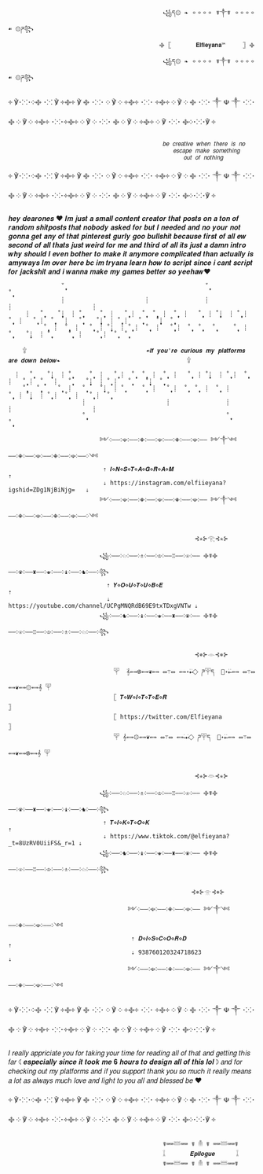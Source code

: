                                                 ꧁ད۞ ❧ 𐄙𐄙𐄙𐄙 ☤༒☤ 𐄙𐄙𐄙𐄙 ☙ ۞ཌ꧂
                                               ࿇ 𓊈       𝐄𝐥𝐟𝐢𝐞𝐲𝐚𝐧𝐚™     𓊉 ࿇ 
                                                ꧁ད۞ ❧ 𐄙𐄙𐄙𐄙 ☤༒☤ 𐄙𐄙𐄙𐄙 ☙ ۞ཌ꧂
                                           
                                           
                              
༓ ℣･⁙･༶࿇ ･⁙ ℣ ༓࿇༓ ℣ ࿇ ･⁙･ ༶ ℣ ༶ ༓࿇༓ ･⁙･ ༓࿇༓ ༶ ℣ ༶ ࿇ ･⁙･ ༒ ☫ ༒ ･⁙･ ࿇ ༶ ℣ ༶ ༓࿇༓ ･⁙･༓࿇༓ ༶ ℣ ༶ ･⁙･ ࿇ ༶ ℣ ༶ ༓࿇༓ ༶ ℣ ･⁙･ ࿇༶･⁙･℣ ༓ 
                  
                                                𝑏𝑒 𝑐𝑟𝑒𝑎𝑡𝑖𝑣𝑒 𝑤ℎ𝑒𝑛 𝑡ℎ𝑒𝑟𝑒 𝑖𝑠 𝑛𝑜
                                                   𝑒𝑠𝑐𝑎𝑝𝑒 𝑚𝑎𝑘𝑒 𝑠𝑜𝑚𝑒𝑡ℎ𝑖𝑛𝑔  
                                                      𝑜𝑢𝑡 𝑜𝑓 𝑛𝑜𝑡ℎ𝑖𝑛𝑔
                                                        
༓ ℣･⁙･༶࿇ ･⁙ ℣ ༓࿇༓ ℣ ࿇ ･⁙･ ༶ ℣ ༶ ༓࿇༓ ･⁙･ ༓࿇༓ ༶ ℣ ༶ ࿇ ･⁙･ ༒ ☫ ༒ ･⁙･ ࿇ ༶ ℣ ༶ ༓࿇༓ ･⁙･༓࿇༓ ༶ ℣ ༶ ･⁙･ ࿇ ༶ ℣ ༶ ༓࿇༓ ༶ ℣ ･⁙･ ࿇༶･⁙･℣ ༓ 
 
 
 
 𝒉𝒆𝒚 𝒅𝒆𝒂𝒓𝒐𝒏𝒆𝒔 ♥ 𝑰𝒎 𝒋𝒖𝒔𝒕 𝒂 𝒔𝒎𝒂𝒍𝒍 𝒄𝒐𝒏𝒕𝒆𝒏𝒕 𝒄𝒓𝒆𝒂𝒕𝒐𝒓 𝒕𝒉𝒂𝒕 𝒑𝒐𝒔𝒕𝒔 𝒐𝒏 𝒂 𝒕𝒐𝒏 𝒐𝒇 𝒓𝒂𝒏𝒅𝒐𝒎 𝒔𝒉𝒊𝒕𝒑𝒐𝒔𝒕𝒔 𝒕𝒉𝒂𝒕 𝒏𝒐𝒃𝒐𝒅𝒚 𝒂𝒔𝒌𝒆𝒅 𝒇𝒐𝒓 𝒃𝒖𝒕 𝑰 𝒏𝒆𝒆𝒅𝒆𝒅 𝒂𝒏𝒅 𝒏𝒐 𝒚𝒐𝒖𝒓 𝒏𝒐𝒕 𝒈𝒐𝒏𝒏𝒂 𝒈𝒆𝒕 𝒂𝒏𝒚 𝒐𝒇 𝒕𝒉𝒂𝒕 𝒑𝒊𝒏𝒕𝒆𝒓𝒆𝒔𝒕 𝒈𝒖𝒓𝒍𝒚 𝒈𝒐𝒐 𝒃𝒖𝒍𝒍𝒔𝒉𝒊𝒕 𝒃𝒆𝒄𝒂𝒖𝒔𝒆 𝒇𝒊𝒓𝒔𝒕 𝒐𝒇 𝒂𝒍𝒍 𝒆𝒘 𝒔𝒆𝒄𝒐𝒏𝒅 𝒐𝒇 𝒂𝒍𝒍 𝒕𝒉𝒂𝒕𝒔 𝒋𝒖𝒔𝒕 𝒘𝒆𝒊𝒓𝒅 𝒇𝒐𝒓 𝒎𝒆 𝒂𝒏𝒅 𝒕𝒉𝒊𝒓𝒅 𝒐𝒇 𝒂𝒍𝒍 𝒊𝒕𝒔 𝒋𝒖𝒔𝒕 𝒂 𝒅𝒂𝒎𝒏 𝒊𝒏𝒕𝒓𝒐 𝒘𝒉𝒚 𝒔𝒉𝒐𝒖𝒍𝒅 𝑰 𝒆𝒗𝒆𝒏 𝒃𝒐𝒕𝒉𝒆𝒓 𝒕𝒐 𝒎𝒂𝒌𝒆 𝒊𝒕 𝒂𝒏𝒚𝒎𝒐𝒓𝒆 𝒄𝒐𝒎𝒑𝒍𝒊𝒄𝒂𝒕𝒆𝒅 𝒕𝒉𝒂𝒏 𝒂𝒄𝒕𝒖𝒂𝒍𝒍𝒚 𝒊𝒔 𝒂𝒎𝒚𝒘𝒂𝒚𝒔 𝑰𝒎 𝒐𝒗𝒆𝒓 𝒉𝒆𝒓𝒆 𝒃𝒄 𝒊𝒎 𝒕𝒓𝒚𝒂𝒏𝒂 𝒍𝒆𝒂𝒓𝒏 𝒉𝒐𝒘 𝒕𝒐 𝒔𝒄𝒓𝒊𝒑𝒕 𝒔𝒊𝒏𝒄𝒆 𝒊 𝒄𝒂𝒏𝒕 𝒔𝒄𝒓𝒊𝒑𝒕 𝒇𝒐𝒓 𝒋𝒂𝒄𝒌𝒔𝒉𝒊𝒕 𝒂𝒏𝒅 𝒊 𝒘𝒂𝒏𝒏𝒂 𝒎𝒂𝒌𝒆 𝒎𝒚 𝒈𝒂𝒎𝒆𝒔 𝒃𝒆𝒕𝒕𝒆𝒓 𝒔𝒐 𝒚𝒆𝒆𝒉𝒂𝒘♥

                   ˚̩̥̩̥                                        ˚̩̥̩̥                                               ˚̩̥̩̥
                   ┊                       ┊                ┊                       ┊                       ┊            
         ┊   ˚̩̥̩̥    ˚̩̥̩̥┊  ┊ ˚̩̥̩̥     ˚̩̥̩̥  ┊   ˚̩̥̩̥ ┊  ˚̩̥̩̥  ˚̩̥̩̥  ┊  ˚̩̥̩̥  ┊   ˚̩̥̩̥  ┊ ˚̩̥̩̥┊  ┊ ˚̩̥̩̥ ┊  ˚̩̥̩̥  ┊   ˚̩̥̩̥ ┊  ˚̩̥̩̥   ┊   ˚̩̥̩̥    ˚̩̥̩̥┊  ┊ ˚̩̥̩̥ ┊   ˚̩̥̩̥    ˚̩̥̩̥┊  ˚̩̥̩̥    
              ˚̩̥̩̥  ┊  ˚̩̥̩̥  ┊   ˚̩̥̩̥  ┊ ˚̩̥̩̥┊  ┊ ˚̩̥̩̥ ┊  ˚̩̥̩̥  ┊   ˚̩̥̩̥ ┊  ˚̩̥̩̥  ˚̩̥̩̥   ˚̩̥̩̥     ˚̩̥̩̥  ┊     ˚̩̥̩̥    ˚̩̥̩̥┊  ┊ ˚̩̥̩̥     ˚̩̥̩̥  ┊    ˚̩̥̩̥ ┊  ˚̩̥̩̥  ˚̩̥̩̥ 
                                                                        
        𓇚                                  ☙𝑰𝒇 𝒚𝒐𝒖'𝒓𝒆 𝒄𝒖𝒓𝒊𝒐𝒖𝒔 𝒎𝒚 𝒑𝒍𝒂𝒕𝒇𝒐𝒓𝒎𝒔 𝒂𝒓𝒆 𝒅𝒐𝒘𝒏 𝒃𝒆𝒍𝒐𝒘❧                                    𓇚                            

      ┊   ˚̩̥̩̥    ˚̩̥̩̥┊  ┊ ˚̩̥̩̥     ˚̩̥̩̥  ┊   ˚̩̥̩̥ ┊  ˚̩̥̩̥  ˚̩̥̩̥  ┊  ˚̩̥̩̥  ┊   ˚̩̥̩̥  ┊ ˚̩̥̩̥┊  ┊ ˚̩̥̩̥ ┊  ˚̩̥̩̥  ┊   ˚̩̥̩̥ ┊  ˚̩̥̩̥   ┊   ˚̩̥̩̥    ˚̩̥̩̥┊  ┊ ˚̩̥̩̥ ┊   ˚̩̥̩̥    ˚̩̥̩̥┊  ˚̩̥̩̥ 
        ˚̩̥̩̥   ˚̩̥̩̥     ˚̩̥̩̥  ┊   ˚̩̥̩̥    ˚̩̥̩̥┊  ┊ ˚̩̥̩̥     ˚̩̥̩̥  ┊   ˚̩̥̩̥ ┊  ˚̩̥̩̥  ˚̩̥̩̥  ┊  ˚̩̥̩̥  ┊       ˚̩̥̩̥  ┊ ˚̩̥̩̥┊  ┊ ˚̩̥̩̥ ┊  ˚̩̥̩̥  ┊   ˚̩̥̩̥ ┊  ˚̩̥̩̥                          
                         ┊                       ┊                ┊                       ┊                       ┊            
                         ˚̩̥̩̥                                        ˚̩̥̩̥                                               ˚̩̥̩̥
                         
                              ༻༶――༶☫༶――༶☬༶――༶☫༶――༶☬༶――༶☫༶―― ༻༒༺ ――༶☬༶――༶☫༶――༶☬༶――༶☫༶――༶༺
                               ⇡ 𝑰⋄𝑵⋄𝑺⋄𝑻⋄𝑨⋄𝑮⋄𝑹⋄𝑨⋄𝑴                                       ⇡
                               ⇣ https://instagram.com/elfiieyana?igshid=ZDg1NjBiNjg=   ⇣
                              ༻༶――༶☫༶――༶☬༶――༶☫༶――༶☬༶――༶☫༶―― ༻༒༺ ――༶☬༶――༶☫༶――༶☬༶――༶☫༶――༶༺

                                                         ⊰✯⊱𓂀⊰✯⊱

                              ꧁༶――༶♘༶――༶♗༶――༶♔༶――♖――༶♕༶―― ࿇☤࿇ ――༶♛༶――♜――༶♚༶――༶♝༶――༶♞༶――༶꧂
                                ⇡ 𝒀⋄𝑶⋄𝑼⋄𝑻⋄𝑼⋄𝑩⋄𝑬                                         ⇡
                                ⇣ https://youtube.com/channel/UCPgMNQRdB69E9txTDxgVNTw ⇣
                              ꧁༶――༶♞༶――༶♝༶――༶♚༶――♜――༶♛༶―― ࿇☤࿇ ――༶♕༶――♖――༶♔༶――༶♗༶――༶♘༶――༶꧂

                                                         ⊰✵⊱𓁹⊰✵⊱

                                  𓉑  ࣪𝄞⇚⇛࿌⇚⇛❦⇚⇛ ⥈⚚⥈ ⇚⇛˖࣪⬪˖࣪  ⃟ ཌ𓉑ད  ⃟˖࣪⬪˖࣪⇚⇛ ⥈⚚⥈ ⇚⇛❦⇚⇛۞⇚⇛𝄞࣪ 𓉑
                                  𓊈 𝑻⋄𝑾⋄𝑰⋄𝑻⋄𝑻⋄𝑬⋄𝑹                                   𓊉
                                  𓊈 https://twitter.com/Elfieyana                  𓊉
                                  𓉑 𝄞⇚⇛۞⇚⇛❦⇚⇛ ⥈⚚⥈ ⇚⇛˖࣪⬪˖࣪  ⃟ ཌ𓉑ད  ⃟˖࣪⬪˖࣪⇚⇛ ⥈⚚⥈ ⇚⇛❦⇚⇛࿌⇚⇛𝄞 𓉑
                                 
                                                         ⊰✯⊱𓁻⊰✯⊱
                                                         
                              ꧁༶――༶♘༶――༶♗༶――༶♔༶――♖――༶♕༶―― ࿇☤࿇ ――༶♛༶――♜――༶♚༶――༶♝༶――༶♞༶――༶꧂                                                         
                               ⇡ 𝑻⋄𝑰⋄𝑲⋄𝑻⋄𝑶⋄𝑲                                            ⇡
                               ⇣ https://www.tiktok.com/@elfieyana?_t=8UzRV0UiiFS&_r=1 ⇣
                              ꧁༶――༶♞༶――༶♝༶――༶♚༶――♜――༶♛༶―― ࿇☤࿇ ――༶♕༶――♖――༶♔༶――༶♗༶――༶♘༶――༶꧂  
                              
                                                        ⊰✵⊱𓁿⊰✵⊱

                                      ༻༶――༶☫༶――༶☬༶――༶☫༶―― ༻༒༺ ――༶☬༶――༶☫༶――༶༺                        
                                       ⇡ 𝑫⋄𝑰⋄𝑺⋄𝑪⋄𝑶⋄𝑹⋄𝑫                         ⇡
                                       ⇣ 938760120324718623                   ⇣
                                      ༻༶――༶☫༶――༶☬༶――༶☫༶―― ༻༒༺ ――༶☬༶――༶☫༶――༶༺           
          
          
༓ ℣･⁙･༶࿇ ･⁙ ℣ ༓࿇༓ ℣ ࿇ ･⁙･ ༶ ℣ ༶ ༓࿇༓ ･⁙･ ༓࿇༓ ༶ ℣ ༶ ࿇ ･⁙･ ༒ ☫ ༒ ･⁙･ ࿇ ༶ ℣ ༶ ༓࿇༓ ･⁙･༓࿇༓ ༶ ℣ ༶ ･⁙･ ࿇ ༶ ℣ ༶ ༓࿇༓ ༶ ℣ ･⁙･ ࿇༶･⁙･℣ ༓ 
 
 𝐼 𝑟𝑒𝑎𝑙𝑙𝑦 𝑎𝑝𝑝𝑟𝑖𝑐𝑖𝑎𝑡𝑒 𝑦𝑜𝑢 𝑓𝑜𝑟 𝑡𝑎𝑘𝑖𝑛𝑔 𝑦𝑜𝑢𝑟 𝑡𝑖𝑚𝑒 𝑓𝑜𝑟 𝑟𝑒𝑎𝑑𝑖𝑛𝑔 𝑎𝑙𝑙 𝑜𝑓 𝑡ℎ𝑎𝑡 𝑎𝑛𝑑 𝑔𝑒𝑡𝑡𝑖𝑛𝑔 𝑡ℎ𝑖𝑠 𝑓𝑎𝑟 ☾𝒆𝒔𝒑𝒆𝒄𝒊𝒂𝒍𝒍𝒚 𝒔𝒊𝒏𝒄𝒆 𝒊𝒕 𝒕𝒐𝒐𝒌 𝒎𝒆 𝟔 𝒉𝒐𝒖𝒓𝒔 𝒕𝒐 𝒅𝒆𝒔𝒊𝒈𝒏 𝒂𝒍𝒍 𝒐𝒇 𝒕𝒉𝒊𝒔 𝒍𝒐𝒍☽ 𝑎𝑛𝑑 𝑓𝑜𝑟 𝑐ℎ𝑒𝑐𝑘𝑖𝑛𝑔 𝑜𝑢𝑡 𝑚𝑦 𝑝𝑙𝑎𝑡𝑓𝑜𝑟𝑚𝑠 𝑎𝑛𝑑 𝑖𝑓 𝑦𝑜𝑢 𝑠𝑢𝑝𝑝𝑜𝑟𝑡 𝑡ℎ𝑎𝑛𝑘 𝑦𝑜𝑢 𝑠𝑜 𝑚𝑢𝑐ℎ 𝑖𝑡 𝑟𝑒𝑎𝑙𝑙𝑦 𝑚𝑒𝑎𝑛𝑠 𝑎 𝑙𝑜𝑡 𝑎𝑠 𝑎𝑙𝑤𝑎𝑦𝑠 𝑚𝑢𝑐ℎ 𝑙𝑜𝑣𝑒 𝑎𝑛𝑑 𝑙𝑖𝑔ℎ𝑡 𝑡𝑜 𝑦𝑜𝑢 𝑎𝑙𝑙 𝑎𝑛𝑑 𝑏𝑙𝑒𝑠𝑠𝑒𝑑 𝑏𝑒 ♥
 
༓ ℣･⁙･༶࿇ ･⁙ ℣ ༓࿇༓ ℣ ࿇ ･⁙･ ༶ ℣ ༶ ༓࿇༓ ･⁙･ ༓࿇༓ ༶ ℣ ༶ ࿇ ･⁙･ ༒ ☫ ༒ ･⁙･ ࿇ ༶ ℣ ༶ ༓࿇༓ ･⁙･༓࿇༓ ༶ ℣ ༶ ･⁙･ ࿇ ༶ ℣ ༶ ༓࿇༓ ༶ ℣ ･⁙･ ࿇༶･⁙･℣ ༓ 
 
 
 
 
 
                                                ☤⌨⌨𓆷⌨⌨ ☤ 𓄟 ☤ ⌨⌨𓆷⌨⌨☤    
                                                𓆼       𝑬𝒑𝒊𝒍𝒐𝒈𝒖𝒆      𓆼
                                                ☤⌨⌨𓆷⌨⌨ ☤ 𓄟 ☤ ⌨⌨𓆷⌨⌨☤       
                                                
                                                
                                                
                                                
